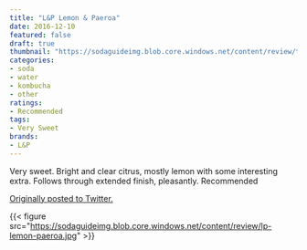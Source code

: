 ```yaml
---
title: "L&P Lemon & Paeroa"
date: 2016-12-10
featured: false
draft: true
thumbnail: "https://sodaguideimg.blob.core.windows.net/content/review/thumbs/lp-lemon-paeroa.jpg"
categories:
- soda
- water
- kombucha
- other
ratings:
- Recommended
tags:
- Very Sweet
brands:
- L&P
---
```


Very sweet. Bright and clear citrus, mostly lemon with some interesting extra. Follows through extended finish, pleasantly. Recommended

[Originally posted to Twitter.](https://twitter.com/Cavorter/status/807759752545570817)

{{< figure src="https://sodaguideimg.blob.core.windows.net/content/review/lp-lemon-paeroa.jpg" >}}

